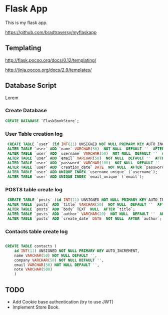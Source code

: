 # Flask App

This is my flask app.

https://github.com/bradtraversy/myflaskapp

## Templating

http://flask.pocoo.org/docs/0.12/templating/

http://jinja.pocoo.org/docs/2.9/templates/

## Database Script

Lorem

### Create Database

```sql
CREATE DATABASE `FlaskBookStore`;
```

### User Table creation log

```sql
 CREATE TABLE `user` (id INT(11) UNSIGNED NOT NULL PRIMARY KEY AUTO_INCREMENT);
 ALTER TABLE `user` ADD `name` VARCHAR(50)  NOT NULL  DEFAULT ''  AFTER `id`;
 ALTER TABLE `user` ADD `username` VARCHAR(50)  NOT NULL  DEFAULT ''  AFTER `name`;
 ALTER TABLE `user` ADD `email` VARCHAR(50)  NOT NULL  DEFAULT ''  AFTER `username`;
 ALTER TABLE `user` ADD `password` VARCHAR(100)  NOT NULL  DEFAULT ''  AFTER `email`;
 ALTER TABLE `user` ADD `creation_date` DATE  NOT NULL  AFTER `password`;
 ALTER TABLE `user` ADD UNIQUE INDEX `username_unique` (`username`);
 ALTER TABLE `user` ADD UNIQUE INDEX `email_unique` (`email`);
```


### POSTS table create log 

```sql
 CREATE TABLE `posts` (id INT(11) UNSIGNED NOT NULL PRIMARY KEY AUTO_INCREMENT);
 ALTER TABLE `posts` ADD `title` VARCHAR(50)  NOT NULL  DEFAULT ''  AFTER `id`;
 ALTER TABLE `posts` ADD `body` TEXT  NULL  AFTER `title`;
 ALTER TABLE `posts` ADD `author` VARCHAR(20)  NOT NULL  DEFAULT ''  AFTER `body`;
 ALTER TABLE `posts` ADD `create_date` DATE  NOT NULL  AFTER `author`;
```

### Contacts table create log 
```sql

CREATE TABLE contacts (
    id INT(11) UNSIGNED NOT NULL PRIMARY KEY AUTO_INCREMENT,
    name VARCHAR(50) NOT NULL DEFAULT '',
    company VARCHAR(50) NOT NULL DEFAULT '',
    email VARCHAR(50) NOT NULL DEFAULT '',
    note VARCHAR(500)
    )

```


## TODO 
 - Add Cookie base authentication (try to use JWT)
 - Implement Store Book.


